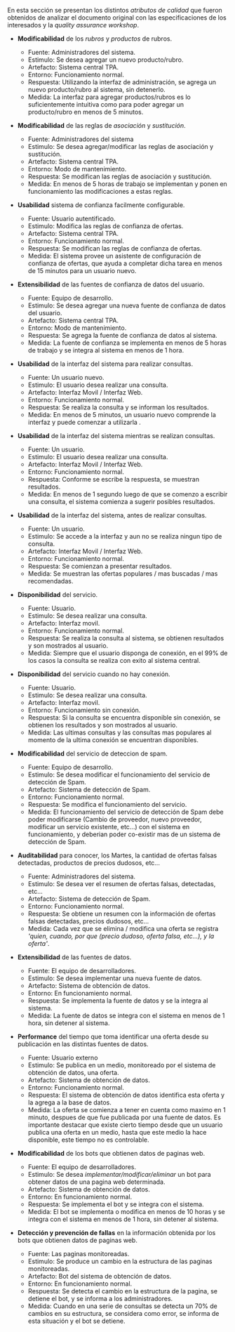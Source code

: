 En esta sección se presentan los distintos _atributos de calidad_ que fueron obtenidos de analizar el documento original con las especificaciones de los interesados y la _quality assurance workshop_.

* **Modificabilidad** de los _rubros_ y _productos_ de rubros.
	* Fuente: Administradores del sistema.
	* Estimulo: Se desea agregar un nuevo producto/rubro.
	* Artefacto: Sistema central TPA.
	* Entorno: Funcionamiento normal.
	* Respuesta: Utilizando la interfaz de administración, se agrega un nuevo producto/rubro al sistema, sin detenerlo.
	* Medida: La interfaz para agregar productos/rubros es lo suficientemente intuitiva como para poder agregar un producto/rubro en menos de 5 minutos.

* **Modificabilidad** de las reglas de _asociación_ y _sustitución_.
	* Fuente: Administradores del sistema
	* Estimulo: Se desea agregar/modificar las reglas de asociación y sustitución.
	* Artefacto: Sistema central TPA.
	* Entorno: Modo de mantenimiento.
	* Respuesta: Se modifican las reglas de asociación y sustitución. 
	* Medida: En menos de 5 horas de trabajo se implementan y ponen en funcionamiento las modificaciones a estas reglas.

* **Usabilidad** sistema de confianza facilmente configurable.
	* Fuente: Usuario autentificado.
	* Estimulo: Modifica las reglas de confianza de ofertas.
	* Artefacto: Sistema central TPA.
	* Entorno: Funcionamiento normal.
	* Respuesta: Se modifican las reglas de confianza de ofertas.
	* Medida: El sistema provee un asistente de configuración de confianza de ofertas, que ayuda a completar dicha tarea en menos de 15 minutos para un usuario nuevo.

* **Extensibilidad** de las fuentes de confianza de datos del usuario.
	* Fuente: Equipo de desarrollo.
	* Estimulo: Se desea agregar una nueva fuente de confianza de datos del usuario.
	* Artefacto: Sistema central TPA.
	* Entorno: Modo de mantenimiento.
	* Respuesta: Se agrega la fuente de confianza de datos al sistema. 
	* Medida: La fuente de confianza se implementa en menos de 5 horas de trabajo y se integra al sistema en menos de 1 hora.

* **Usabilidad** de la interfaz del sistema para realizar consultas.
	* Fuente: Un usuario nuevo.
	* Estimulo: El usuario desea realizar una consulta.
	* Artefacto: Interfaz Movil / Interfaz Web.
	* Entorno: Funcionamiento normal.
	* Respuesta: Se realiza la consulta y se informan los resultados.
	* Medida: En menos de 5 minutos, un usuario nuevo comprende la interfaz y puede comenzar a utilizarla .

* **Usabilidad** de la interfaz del sistema mientras se realizan consultas.
	* Fuente: Un usuario.
	* Estimulo: El usuario desea realizar una consulta.
	* Artefacto: Interfaz Movil / Interfaz Web.
	* Entorno: Funcionamiento normal.
	* Respuesta: Conforme se escribe la respuesta, se muestran resultados.
	* Medida: En menos de 1 segundo luego de que se comenzo a escribir una consulta, el sistema comienza a sugerir posibles resultados.

* **Usabilidad** de la interfaz del sistema, antes de realizar consultas.
	* Fuente: Un usuario.
	* Estimulo: Se accede a la interfaz y aun no se realiza ningun tipo de consulta.
	* Artefacto: Interfaz Movil / Interfaz Web.
	* Entorno: Funcionamiento normal.
	* Respuesta: Se comienzan a presentar resultados.
	* Medida: Se muestran las ofertas populares / mas buscadas / mas recomendadas.

* **Disponibilidad** del servicio.
	* Fuente: Usuario.
	* Estimulo: Se desea realizar una consulta.
	* Artefacto: Interfaz movil.
	* Entorno: Funcionamiento normal.
	* Respuesta: Se realiza la consulta al sistema, se obtienen resultados y son mostrados al usuario.
	* Medida: Siempre que el usuario disponga de conexión, en el 99% de los casos la consulta se realiza con exito al sistema central.

* **Disponibilidad** del servicio cuando no hay conexión.
	* Fuente: Usuario.
	* Estimulo: Se desea realizar una consulta.
	* Artefacto: Interfaz movil.
	* Entorno: Funcionamiento sin conexión.
	* Respuesta: Si la consulta se encuentra disponible sin conexión, se obtienen los resultados y son mostrados al usuario.
	* Medida: Las ultimas consultas y las consultas mas populares al momento de la ultima conexión se encuentran disponibles.

* **Modificabilidad** del servicio de deteccion de spam.
	* Fuente: Equipo de desarrollo.
	* Estimulo: Se desea modificar el funcionamiento del servicio de detección de Spam.
	* Artefacto: Sistema de detección de Spam.
	* Entorno: Funcionamiento normal.
	* Respuesta: Se modifica el funcionamiento del servicio.
	* Medida: El funcionamiento del servicio de detección de Spam debe poder modificarse (Cambio de proveedor, nuevo proveedor, modificar un servicio existente, etc...) con el sistema en funcionamiento, y deberian poder co-existir mas de un sistema de detección de Spam.

* **Auditabilidad** para conocer, los Martes, la cantidad de ofertas falsas detectadas, productos de precios dudosos, etc...
	* Fuente: Administradores del sistema.
	* Estimulo: Se desea ver el resumen de ofertas falsas, detectadas, etc...
	* Artefacto: Sistema de detección de Spam.
	* Entorno: Funcionamiento normal.
	* Respuesta: Se obtiene un resumen con la información de ofertas falsas detectadas, precios dudosos, etc...
	* Medida: Cada vez que se elimina / modifica una oferta se registra _'quien, cuando, por que (precio dudoso, oferta falsa, etc...), y la oferta'_.

* **Extensibilidad** de las fuentes de datos.
	* Fuente: El equipo de desarrolladores.
	* Estimulo: Se desea implementar una nueva fuente de datos.
	* Artefacto: Sistema de obtención de datos.
	* Entorno: En funcionamiento normal. 
	* Respuesta: Se implementa la fuente de datos y se la integra al sistema.
	* Medida: La fuente de datos se integra con el sistema en menos de 1 hora, sin detener al sistema.

* **Performance** del tiempo que toma identificar una oferta desde su publicación en las distintas fuentes de datos.
	* Fuente: Usuario externo
	* Estimulo: Se publica en un medio, monitoreado por el sistema de obtención de datos, una oferta.
	* Artefacto: Sistema de obtención de datos.
	* Entorno: Funcionamiento normal.
	* Respuesta: El sistema de obtención de datos identifica esta oferta y la agrega a la base de datos.
	* Medida: La oferta se comienza a tener en cuenta como maximo en 1 minuto, despues de que fue publicada por una fuente de datos. Es importante destacar que existe cierto tiempo desde que un usuario publica una oferta en un medio, hasta que este medio la hace disponible, este tiempo no es controlable.

* **Modificabilidad** de los bots que obtienen datos de paginas web.
	* Fuente: El equipo de desarrolladores.
	* Estimulo: Se desea _implementar/modificar/eliminar_ un bot para obtener datos de una pagina web determinada.
	* Artefacto: Sistema de obtención de datos.
	* Entorno: En funcionamiento normal. 
	* Respuesta: Se implementa el bot y se integra con el sistema.
	* Medida: El bot se implementa o modifica en menos de 10 horas y se integra con el sistema en menos de 1 hora, sin detener al sistema.

* **Detección y prevención de fallas** en la información obtenida por los bots que obtienen datos de paginas web.
	* Fuente: Las paginas monitoreadas.
	* Estimulo: Se produce un cambio en la estructura de las paginas monitoreadas.
	* Artefacto: Bot del sistema de obtención de datos.
	* Entorno: En funcionamiento normal. 
	* Respuesta: Se detecta el cambio en la estructura de la pagina, se detiene el bot, y se informa a los administradores.
	* Medida: Cuando en una serie de consultas se detecta un 70% de cambios en su estructura, se considera como error, se informa de esta situación y el bot se detiene.
